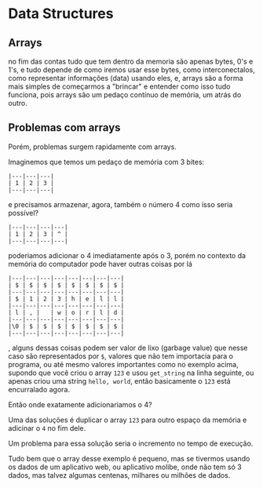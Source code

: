 # Data Structures

## Arrays 

no fim das contas tudo que tem dentro da memoria são apenas bytes, 0's e 1's, e tudo depende de como iremos usar esse bytes, como interconectalos, como representar informações (data) usando eles, e, arrays são a forma mais simples de começarmos a "brincar" e entender como isso tudo funciona, pois arrays são um pedaço contínuo de memória, um atrás do outro. 

## Problemas com arrays

Porém, problemas surgem rapidamente com arrays.

Imaginemos que temos um pedaço de memória com 3 bites:

```
|---|---|---|
| 1 | 2 | 3 |
|---|---|---|
```

e precisamos armazenar, agora, também o número 4 como isso seria possível?

```
|---|---|---|---|
| 1 | 2 | 3 | ^ |
|---|---|---|---|
```
poderiamos adicionar o 4 imediatamente após o 3, porém no contexto da memória do computador pode haver outras coisas por lá

```
|---|---|---|---|---|---|---|---|
| $ | $ | $ | $ | $ | $ | $ | $ |
|---|---|---|---|---|---|---|---|
| $ | 1 | 2 | 3 | h | e | l | l |
|---|---|---|---|---|---|---|---|
| l | , |   | w | o | r | l | d |
|---|---|---|---|---|---|---|---|
|\0 | $ | $ | $ | $ | $ | $ | $ |
|---|---|---|---|---|---|---|---|
```
, alguns dessas coisas podem ser valor de lixo (garbage value) que nesse caso são representados por `$`, valores que não tem importacia para o programa, ou até mesmo valores importantes como no exemplo acima, supondo que você criou o array `123` e usou `get_string` na linha seguinte, ou apenas criou uma string `hello, world`, então basicamente o `123` está encurralado agora.

Então onde exatamente adicionariamos o 4?

Uma das soluções é duplicar o array `123` para outro espaço da memória e adicinar o `4` no fim dele.

Um problema para essa solução seria o incremento no tempo de execução.

Tudo bem que o array desse exemplo é pequeno, mas se tivermos usando os dados de um aplicativo web, ou aplicativo molibe, onde não tem só 3 dados, mas talvez algumas centenas, milhares ou milhões de dados. 


